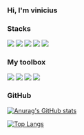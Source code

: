 ### Hi, I'm vinicius

### Stacks

[![](https://img.shields.io/badge/Python-3776AB?style=for-the-badge&logo=python&logoColor=white)](https://docs.python.org)
[![](https://img.shields.io/badge/Django-092E20?style=for-the-badge&logo=django&logoColor=white)](https://docs.djangoproject.com/)
[![](https://img.shields.io/badge/PostgreSQL-316192?style=for-the-badge&logo=postgresql&logoColor=white)]()
[![](https://img.shields.io/badge/HTML5-E34F26?style=for-the-badge&logo=html5&logoColor=white)]()
[![](https://img.shields.io/badge/CSS3-1572B6?style=for-the-badge&logo=css3&logoColor=white)]()

### My toolbox
[![](https://img.shields.io/badge/Linux_Mint-87CF3E?style=for-the-badge&logo=linux-mint&logoColor=white)]()
[![](https://img.shields.io/badge/VIM-%2311AB00.svg?&style=for-the-badge&logo=vim&logoColor=white)]()
[![](https://img.shields.io/badge/GIT-E44C30?style=for-the-badge&logo=git&logoColor=white)]()
[![](https://img.shields.io/badge/GNU%20Bash-4EAA25?style=for-the-badge&logo=GNU%20Bash&logoColor=white)]()

### GitHub

[![Anurag's GitHub stats](https://github-readme-stats.vercel.app/api?username=The-vinicius&show_icons=true&theme=dark)](https://github.com/anuraghazra/github-readme-stats)

[![Top Langs](https://github-readme-stats.vercel.app/api/top-langs/?username=The-vinicius&theme=dark)](https://github.com/anuraghazra/github-readme-stats)
